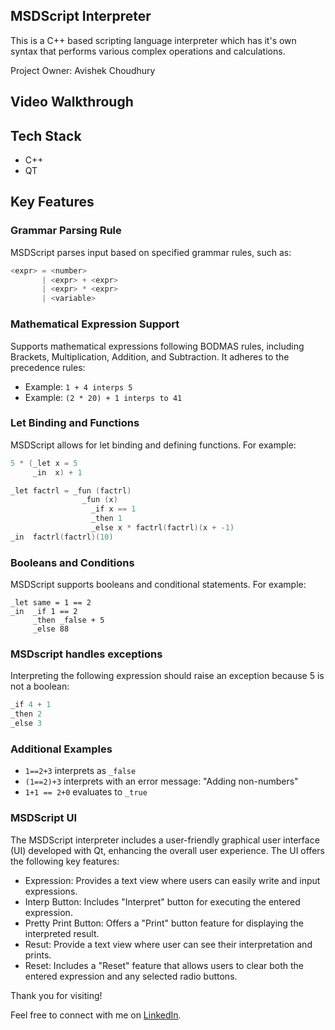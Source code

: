 ## MSDScript Interpreter

This is a C++ based scripting language interpreter which has it's own syntax that performs various complex operations and calculations.  
  
Project Owner: Avishek Choudhury

## Video Walkthrough

## Tech Stack
* C++
* QT
  
## Key Features

### Grammar Parsing Rule
MSDScript parses input based on specified grammar rules, such as:

  ```c++
  <expr> = <number>
         | <expr> + <expr>
         | <expr> * <expr>
         | <variable>
  ```
### Mathematical Expression Support
Supports mathematical expressions following BODMAS rules, including Brackets, Multiplication, Addition, and Subtraction. It adheres to the precedence rules:

  - Example: `1 + 4 interps 5`
  - Example: `(2 * 20) + 1 interps to 41 `

### Let Binding and Functions 
MSDScript allows for let binding and defining functions. For example:

  ```c++
  5 * (_let x = 5
       _in  x) + 1
  ```

  ```c++
  _let factrl = _fun (factrl)
                  _fun (x)
                    _if x == 1
                    _then 1
                    _else x * factrl(factrl)(x + -1)
  _in  factrl(factrl)(10)
  ```

### Booleans and Conditions  
MSDScript supports booleans and conditional statements. For example:

  ```
  _let same = 1 == 2
  _in  _if 1 == 2
       _then _false + 5
       _else 88
  ```

### MSDscript handles exceptions  
Interpreting the following expression should raise an exception because 5 is not a boolean:

  ```c++
  _if 4 + 1
  _then 2
  _else 3
  ```

### Additional Examples 
  - `1==2+3` interprets as `_false`
  - `(1==2)+3` interprets with an error message: "Adding non-numbers"
  - `1+1 == 2+0` evaluates to `_true`

### MSDScript UI    
The MSDScript interpreter includes a user-friendly graphical user interface (UI) developed with Qt, enhancing the overall user experience.
The UI offers the following key features:  

* Expression: Provides a text view where users can easily write and input expressions.
* Interp Button: Includes "Interpret" button for executing the entered expression.
* Pretty Print Button: Offers a "Print" button feature for displaying the interpreted result.
* Resut: Provide a text view where user can see their interpretation and prints.
* Reset: Includes a "Reset" feature that allows users to clear both the entered expression and any selected radio buttons.  
  
Thank you for visiting! 
  
Feel free to connect with me on [LinkedIn](https://www.linkedin.com/in/avishekchoudhury/).
